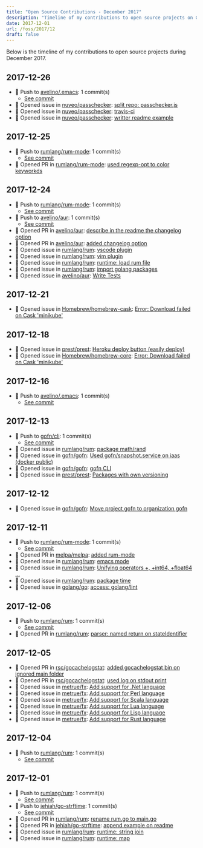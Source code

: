 ```yaml
---
title: "Open Source Contributions - December 2017"
description: "Timeline of my contributions to open source projects on GitHub during December 2017."
date: 2017-12-01
url: /foss/2017/12
draft: false
---
```


Below is the timeline of my contributions to open source projects during December 2017.

## 2017-12-26

- 🔨 Push to [avelino/.emacs](https://github.com/avelino/.emacs): 1 commit(s)
  - [See commit](https://github.com/avelino/.emacs/commits/main/?author=avelino&since=2017-12-26&until=2017-12-26)
- 🐛 Opened issue in [nuveo/passchecker](https://github.com/nuveo/passchecker): [split repo: passchecker.js](https://github.com/nuveo/passchecker/issues/4)
- 🐛 Opened issue in [nuveo/passchecker](https://github.com/nuveo/passchecker): [travis-ci](https://github.com/nuveo/passchecker/issues/3)
- 🐛 Opened issue in [nuveo/passchecker](https://github.com/nuveo/passchecker): [writter readme example](https://github.com/nuveo/passchecker/issues/2)

## 2017-12-25

- 🔨 Push to [rumlang/rum-mode](https://github.com/rumlang/rum-mode): 1 commit(s)
  - [See commit](https://github.com/rumlang/rum-mode/commits/main/?author=avelino&since=2017-12-25&until=2017-12-25)
- 🔀 Opened PR in [rumlang/rum-mode](https://github.com/rumlang/rum-mode): [used regexp-opt to color keyworkds](https://github.com/rumlang/rum-mode/pull/1)

## 2017-12-24

- 🔨 Push to [rumlang/rum-mode](https://github.com/rumlang/rum-mode): 1 commit(s)
  - [See commit](https://github.com/rumlang/rum-mode/commits/main/?author=avelino&since=2017-12-24&until=2017-12-24)
- 🔨 Push to [avelino/aur](https://github.com/avelino/aur): 1 commit(s)
  - [See commit](https://github.com/avelino/aur/commits/main/?author=avelino&since=2017-12-24&until=2017-12-24)
- 🔀 Opened PR in [avelino/aur](https://github.com/avelino/aur): [describe in the readme the changelog option](https://github.com/avelino/aur/pull/12)
- 🔀 Opened PR in [avelino/aur](https://github.com/avelino/aur): [added changelog option](https://github.com/avelino/aur/pull/10)
- 🐛 Opened issue in [rumlang/rum](https://github.com/rumlang/rum): [vscode plugin](https://github.com/rumlang/rum/issues/84)
- 🐛 Opened issue in [rumlang/rum](https://github.com/rumlang/rum): [vim plugin](https://github.com/rumlang/rum/issues/83)
- 🐛 Opened issue in [rumlang/rum](https://github.com/rumlang/rum): [runtime: load rum file](https://github.com/rumlang/rum/issues/82)
- 🐛 Opened issue in [rumlang/rum](https://github.com/rumlang/rum): [import golang packages](https://github.com/rumlang/rum/issues/81)
- 🐛 Opened issue in [avelino/aur](https://github.com/avelino/aur): [Write Tests](https://github.com/avelino/aur/issues/11)

## 2017-12-21

- 🐛 Opened issue in [Homebrew/homebrew-cask](https://github.com/Homebrew/homebrew-cask): [Error: Download failed on Cask 'minikube' ](https://github.com/Homebrew/homebrew-cask/issues/42183)

## 2017-12-18

- 🐛 Opened issue in [prest/prest](https://github.com/prest/prest): [Heroku deploy button (easily deploy)](https://github.com/prest/prest/issues/258)
- 🐛 Opened issue in [Homebrew/homebrew-core](https://github.com/Homebrew/homebrew-core): [Error: Download failed on Cask 'minikube'](https://github.com/Homebrew/homebrew-core/issues/21861)

## 2017-12-16

- 🔨 Push to [avelino/.emacs](https://github.com/avelino/.emacs): 1 commit(s)
  - [See commit](https://github.com/avelino/.emacs/commits/main/?author=avelino&since=2017-12-16&until=2017-12-16)

## 2017-12-13

- 🔨 Push to [gofn/cli](https://github.com/gofn/cli): 1 commit(s)
  - [See commit](https://github.com/gofn/cli/commits/main/?author=avelino&since=2017-12-13&until=2017-12-13)
- 🐛 Opened issue in [rumlang/rum](https://github.com/rumlang/rum): [package math/rand](https://github.com/rumlang/rum/issues/78)
- 🐛 Opened issue in [gofn/gofn](https://github.com/gofn/gofn): [Used gofn/snapshot.service on iaas (docker public)](https://github.com/gofn/gofn/issues/96)
- 🐛 Opened issue in [gofn/gofn](https://github.com/gofn/gofn): [gofn CLI](https://github.com/gofn/gofn/issues/95)
- 🐛 Opened issue in [prest/prest](https://github.com/prest/prest): [Packages with own versioning](https://github.com/prest/prest/issues/256)

## 2017-12-12

- 🐛 Opened issue in [gofn/gofn](https://github.com/gofn/gofn): [Move project gofn to organization gofn](https://github.com/gofn/gofn/issues/94)

## 2017-12-11

- 🔨 Push to [rumlang/rum-mode](https://github.com/rumlang/rum-mode): 1 commit(s)
  - [See commit](https://github.com/rumlang/rum-mode/commits/main/?author=avelino&since=2017-12-11&until=2017-12-11)
- 🔀 Opened PR in [melpa/melpa](https://github.com/melpa/melpa): [added rum-mode](https://github.com/melpa/melpa/pull/5188)
- 🐛 Opened issue in [rumlang/rum](https://github.com/rumlang/rum): [emacs mode](https://github.com/rumlang/rum/issues/77)
- 🐛 Opened issue in [rumlang/rum](https://github.com/rumlang/rum): [Unifying operators +, +int64, +float64 ...](https://github.com/rumlang/rum/issues/76)
- 🐛 Opened issue in [rumlang/rum](https://github.com/rumlang/rum): [package time](https://github.com/rumlang/rum/issues/75)
- 🐛 Opened issue in [golang/go](https://github.com/golang/go): [access: golang/lint](https://github.com/golang/go/issues/23089)

## 2017-12-06

- 🔨 Push to [rumlang/rum](https://github.com/rumlang/rum): 1 commit(s)
  - [See commit](https://github.com/rumlang/rum/commits/main/?author=avelino&since=2017-12-06&until=2017-12-06)
- 🔀 Opened PR in [rumlang/rum](https://github.com/rumlang/rum): [parser: named return on stateIdentifier](https://github.com/rumlang/rum/pull/68)

## 2017-12-05

- 🔀 Opened PR in [rsc/gocachelogstat](https://github.com/rsc/gocachelogstat): [added gocachelogstat bin on ignored main folder](https://github.com/rsc/gocachelogstat/pull/2)
- 🔀 Opened PR in [rsc/gocachelogstat](https://github.com/rsc/gocachelogstat): [used log on stdout print](https://github.com/rsc/gocachelogstat/pull/1)
- 🐛 Opened issue in [metrue/fx](https://github.com/metrue/fx): [Add support for .Net language](https://github.com/metrue/fx/issues/88)
- 🐛 Opened issue in [metrue/fx](https://github.com/metrue/fx): [Add support for Perl language](https://github.com/metrue/fx/issues/87)
- 🐛 Opened issue in [metrue/fx](https://github.com/metrue/fx): [Add support for Scala language](https://github.com/metrue/fx/issues/86)
- 🐛 Opened issue in [metrue/fx](https://github.com/metrue/fx): [Add support for Lua language](https://github.com/metrue/fx/issues/85)
- 🐛 Opened issue in [metrue/fx](https://github.com/metrue/fx): [Add support for Lisp language](https://github.com/metrue/fx/issues/84)
- 🐛 Opened issue in [metrue/fx](https://github.com/metrue/fx): [Add support for Rust language](https://github.com/metrue/fx/issues/83)

## 2017-12-04

- 🔨 Push to [rumlang/rum](https://github.com/rumlang/rum): 1 commit(s)
  - [See commit](https://github.com/rumlang/rum/commits/main/?author=avelino&since=2017-12-04&until=2017-12-04)

## 2017-12-01

- 🔨 Push to [rumlang/rum](https://github.com/rumlang/rum): 1 commit(s)
  - [See commit](https://github.com/rumlang/rum/commits/main/?author=avelino&since=2017-12-01&until=2017-12-01)
- 🔨 Push to [jehiah/go-strftime](https://github.com/jehiah/go-strftime): 1 commit(s)
  - [See commit](https://github.com/jehiah/go-strftime/commits/main/?author=avelino&since=2017-12-01&until=2017-12-01)
- 🔀 Opened PR in [rumlang/rum](https://github.com/rumlang/rum): [rename rum.go to main.go](https://github.com/rumlang/rum/pull/63)
- 🔀 Opened PR in [jehiah/go-strftime](https://github.com/jehiah/go-strftime): [append example on readme](https://github.com/jehiah/go-strftime/pull/6)
- 🐛 Opened issue in [rumlang/rum](https://github.com/rumlang/rum): [runtime: string join](https://github.com/rumlang/rum/issues/64)
- 🐛 Opened issue in [rumlang/rum](https://github.com/rumlang/rum): [runtime: map](https://github.com/rumlang/rum/issues/62)

